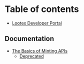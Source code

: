 # Table of contents

* [Lootex Developer Portal](README.md)

## Documentation

* [The Basics of Minting APIs](documentation/the-basics-of-minting-apis/README.md)
  * [Deprecated](documentation/the-basics-of-minting-apis/deprecated.md)

